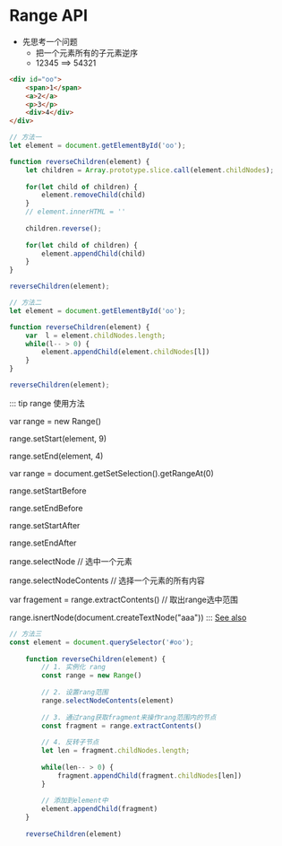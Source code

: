 # Range API

- 先思考一个问题
	- 把一个元素所有的子元素逆序
	- 12345 ==> 54321
```html
<div id="oo">
	<span>1</span>
	<a>2</a>
	<p>3</p>
	<div>4</div>
</div>
```

```javascript
// 方法一
let element = document.getElementById('oo');

function reverseChildren(element) {
	let children = Array.prototype.slice.call(element.childNodes);
	
	for(let child of children) {
		element.removeChild(child)
	}
	// element.innerHTML = ''
	
	children.reverse();
	
	for(let child of children) {
		element.appendChild(child)
	}
}

reverseChildren(element);
```
```javascript
// 方法二
let element = document.getElementById('oo');

function reverseChildren(element) {
	var  l = element.childNodes.length;
	while(l-- > 0) {
		element.appendChild(element.childNodes[l])
	}
}

reverseChildren(element);
```

::: tip range 使用方法

 var range = new Range()

 range.setStart(element, 9)

 range.setEnd(element, 4)

 var range = document.getSetSelection().getRangeAt(0)

 range.setStartBefore

 range.setEndBefore

 range.setStartAfter

 range.setEndAfter

 range.selectNode  // 选中一个元素

 range.selectNodeContents   // 选择一个元素的所有内容 


 var fragement = range.extractContents()  // 取出range选中范围

 range.isnertNode(document.createTextNode("aaa"))
:::
[See also](https://developer.mozilla.org/en-US/docs/Web/API/Range)

```javascript
// 方法三
const element = document.querySelector('#oo');
			
	function reverseChildren(element) {
		// 1. 实例化 rang
		const range = new Range()
		
		// 2. 设置rang范围
		range.selectNodeContents(element)
		
		// 3. 通过rang获取fragment来操作rang范围内的节点
		const fragment = range.extractContents()
		
		// 4. 反转子节点
		let len = fragment.childNodes.length;
		
		while(len-- > 0) {
			fragment.appendChild(fragment.childNodes[len])
		}
		
		// 添加到element中
		element.appendChild(fragment)
	}
	
	reverseChildren(element)


```